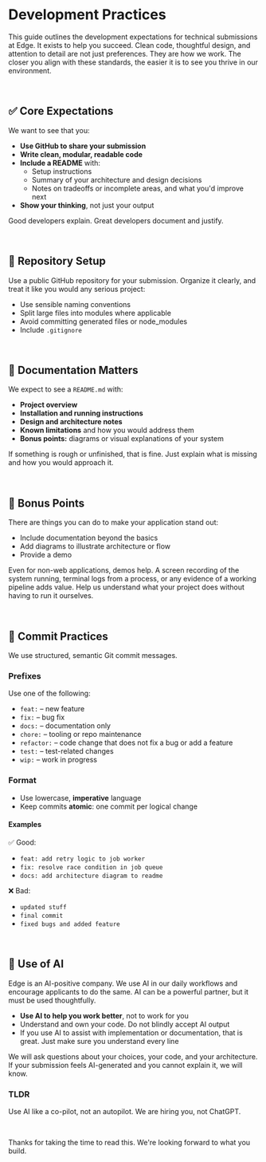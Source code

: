# Development Practices

This guide outlines the development expectations for technical submissions at Edge. It exists to help you succeed. Clean code, thoughtful design, and attention to detail are not just preferences. They are how we work. The closer you align with these standards, the easier it is to see you thrive in our environment.

<br>

## ✅ Core Expectations

We want to see that you:

* **Use GitHub to share your submission**
* **Write clean, modular, readable code**
* **Include a README** with:
  * Setup instructions
  * Summary of your architecture and design decisions
  * Notes on tradeoffs or incomplete areas, and what you'd improve next
* **Show your thinking**, not just your output

Good developers explain. Great developers document and justify.

<br>

## 📁 Repository Setup

Use a public GitHub repository for your submission. Organize it clearly, and treat it like you would any serious project:

* Use sensible naming conventions
* Split large files into modules where applicable
* Avoid committing generated files or node\_modules
* Include `.gitignore`

<br>

## 📘 Documentation Matters

We expect to see a `README.md` with:

* **Project overview**
* **Installation and running instructions**
* **Design and architecture notes**
* **Known limitations** and how you would address them
* **Bonus points:** diagrams or visual explanations of your system

If something is rough or unfinished, that is fine. Just explain what is missing and how you would approach it.

<br>

## 🎯 Bonus Points

There are things you can do to make your application stand out:

* Include documentation beyond the basics
* Add diagrams to illustrate architecture or flow
* Provide a demo

Even for non-web applications, demos help. A screen recording of the system running, terminal logs from a process, or any evidence of a working pipeline adds value. Help us understand what your project does without having to run it ourselves.

<br>

## 🧾 Commit Practices

We use structured, semantic Git commit messages.

### Prefixes

Use one of the following:

* `feat:` – new feature
* `fix:` – bug fix
* `docs:` – documentation only
* `chore:` – tooling or repo maintenance
* `refactor:` – code change that does not fix a bug or add a feature
* `test:` – test-related changes
* `wip:` – work in progress

### Format

* Use lowercase, **imperative** language
* Keep commits **atomic**: one commit per logical change

#### Examples

✅ Good:

* `feat: add retry logic to job worker`
* `fix: resolve race condition in job queue`
* `docs: add architecture diagram to readme`

❌ Bad:

* `updated stuff`
* `final commit`
* `fixed bugs and added feature`

<br>

## 🤖 Use of AI

Edge is an AI-positive company. We use AI in our daily workflows and encourage applicants to do the same. AI can be a powerful partner, but it must be used thoughtfully.

* **Use AI to help you work better**, not to work for you
* Understand and own your code. Do not blindly accept AI output
* If you use AI to assist with implementation or documentation, that is great. Just make sure you understand every line

We will ask questions about your choices, your code, and your architecture. If your submission feels AI-generated and you cannot explain it, we will know.

### TLDR

Use AI like a co-pilot, not an autopilot. We are hiring you, not ChatGPT.

<br>

Thanks for taking the time to read this. We're looking forward to what you build.
